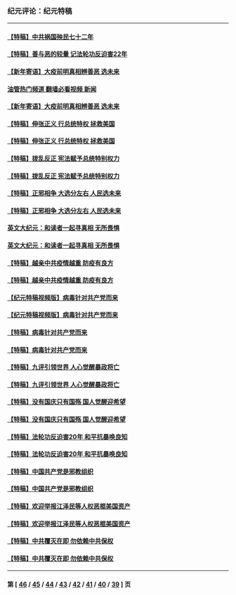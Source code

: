 ### 纪元评论：纪元特稿
---
#### [【特稿】中共祸国殃民七十二年](../../pages/nsc424/n13272607.md?03260330) 
#### [【特稿】善与恶的较量 记法轮功反迫害22年](../../pages/nsc424/n13086597.md?03260330) 
#### [【新年寄语】大疫前明真相辨善恶 选未来](../../pages/nsc424/n12660855.md?03260330) 
#### [油管热门频道 翻墙必看视频 新闻](ok?03260330)
#### [【新年寄语】大疫前明真相辨善恶 选未来](../../pages/nsc424/n12660855.md?03260330) 
#### [【特稿】伸张正义 行总统特权 拯救美国](../../pages/nsc424/n12616806.md?03260330) 
#### [【特稿】伸张正义 行总统特权 拯救美国](../../pages/nsc424/n12616806.md?03260330) 
#### [【特稿】拨乱反正 宪法赋予总统特别权力](../../pages/nsc424/n12598306.md?03260330) 
#### [【特稿】拨乱反正 宪法赋予总统特别权力](../../pages/nsc424/n12598306.md?03260330) 
#### [【特稿】正邪相争 大选分左右 人民选未来](../../pages/nsc424/n12545208.md?03260330) 
#### [【特稿】正邪相争 大选分左右 人民选未来](../../pages/nsc424/n12545208.md?03260330) 
#### [英文大纪元：和读者一起寻真相 无所畏惧](../../pages/nsc424/n12542027.md?03260330) 
#### [英文大纪元：和读者一起寻真相 无所畏惧](../../pages/nsc424/n12542027.md?03260330) 
#### [【特稿】越亲中共疫情越重 防疫有良方](../../pages/nsc424/n12042989.md?03260330) 
#### [【特稿】越亲中共疫情越重 防疫有良方](../../pages/nsc424/n12042989.md?03260330) 
#### [【纪元特稿视频版】病毒针对共产党而来](../../pages/nsc424/n11977328.md?03260330) 
#### [【纪元特稿视频版】病毒针对共产党而来](../../pages/nsc424/n11977328.md?03260330) 
#### [【特稿】病毒针对共产党而来](../../pages/nsc424/n11928818.md?03260330) 
#### [【特稿】病毒针对共产党而来](../../pages/nsc424/n11928818.md?03260330) 
#### [【特稿】九评引领世界 人心觉醒暴政将亡](../../pages/nsc424/n11660496.md?03260330) 
#### [【特稿】九评引领世界 人心觉醒暴政将亡](../../pages/nsc424/n11660496.md?03260330) 
#### [【特稿】没有国庆只有国殇 国人觉醒迎希望](../../pages/nsc424/n11549354.md?03260330) 
#### [【特稿】没有国庆只有国殇 国人觉醒迎希望](../../pages/nsc424/n11549354.md?03260330) 
#### [【特稿】法轮功反迫害20年 和平抗暴唤良知](../../pages/nsc424/n11389135.md?03260330) 
#### [【特稿】法轮功反迫害20年 和平抗暴唤良知](../../pages/nsc424/n11389135.md?03260330) 
#### [【特稿】中国共产党是邪教组织](../../pages/nsc424/n11355551.md?03260330) 
#### [【特稿】中国共产党是邪教组织](../../pages/nsc424/n11355551.md?03260330) 
#### [【特稿】欢迎举报江泽民等人权恶棍美国资产](../../pages/nsc424/n11303040.md?03260330) 
#### [【特稿】欢迎举报江泽民等人权恶棍美国资产](../../pages/nsc424/n11303040.md?03260330) 
#### [【特稿】中共覆灭在即 勿依赖中共保权](../../pages/nsc424/n11278510.md?03260330) 
#### [【特稿】中共覆灭在即 勿依赖中共保权](../../pages/nsc424/n11278510.md?03260330) 

---
#### 第 [ [46](./46.md?03260330) / [45](./45.md?03260330) / [44](./44.md?03260330) / [43](./43.md?03260330) / [42](./42.md?03260330) / [41](./41.md?03260330) / [40](./40.md?03260330) / [39](./39.md?03260330) ] 页
